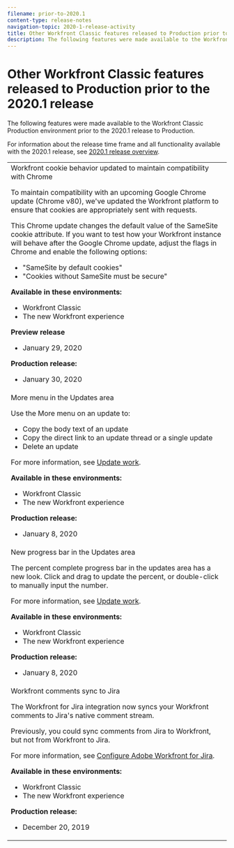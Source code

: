 ```yaml
---
filename: prior-to-2020.1
content-type: release-notes
navigation-topic: 2020-1-release-activity
title: Other Workfront Classic features released to Production prior to the 2020.1 release
description: The following features were made available to the Workfront Classic Production environment prior to the 2020.1 release to Production.
---
```


# Other Workfront Classic features released to Production prior to the 2020.1 release

The following features were made available to the Workfront Classic Production environment prior to the 2020.1 release to Production.

For information about the release time frame and all functionality available with the 2020.1 release, see [2020.1 release overview](../../../product-announcements/product-releases/2020.1-release-activity/2020.1-release-overview.md).

<table> 
 <col> 
 <tbody> 
  <tr data-mc-conditions=""> 
   <td> Workfront cookie behavior updated to maintain compatibility with Chrome <p>To maintain compatibility with an upcoming Google Chrome update (Chrome v80), we've updated the Workfront platform to ensure that cookies are appropriately sent with requests. </p> <p>This Chrome update changes the default value of the SameSite cookie attribute. If you want to test how your Workfront instance will behave after the Google Chrome update, adjust the flags in Chrome and enable the following options: </p> 
    <ul> 
     <li>"SameSite by default cookies" </li> 
     <li>"Cookies without SameSite must be secure"</li> 
    </ul> 
    <div class="workfront_plans"> 
     <p><strong>Available in these environments:</strong> </p> 
     <ul> 
      <li>Workfront Classic</li> 
      <li>The new Workfront experience</li> 
     </ul> 
     <p><strong>Preview release</strong> </p> 
     <ul> 
      <li>January 29, 2020</li> 
     </ul> 
     <p><strong>Production release:</strong> </p> 
     <ul> 
      <li> January 30, 2020</li> 
     </ul> 
    </div> </td> 
  </tr> 
  <tr> 
   <td>More menu in the Updates area <p>Use the More menu on an update to:</p> 
    <ul> 
     <li>Copy the body text of an update</li> 
     <li>Copy the direct link to an update thread or a single update</li> 
     <li>Delete an update</li> 
    </ul> <p>For more information, see <a href="../../../workfront-basics/updating-work-items-and-viewing-updates/update-work.md" class="MCXref xref" xrefformat="{para}">Update work</a>.</p> 
    <div class="workfront_plans"> 
     <p><strong>Available in these environments:</strong> </p> 
     <ul> 
      <li>Workfront Classic</li> 
      <li>The new Workfront experience</li> 
     </ul> 
     <p><strong>Production release:</strong> </p> 
     <ul> 
      <li> January 8, 2020</li> 
     </ul> 
    </div> </td> 
  </tr> 
  <tr data-mc-conditions=""> 
   <td>New progress bar in the Updates area <p>The percent complete progress bar in the updates area has a new look. Click and drag to update the percent, or double-click to manually input the number.</p> <p>For more information, see <a href="../../../workfront-basics/updating-work-items-and-viewing-updates/update-work.md" class="MCXref xref" xrefformat="{para}">Update work</a>.</p> 
    <div class="workfront_plans"> 
     <p><strong>Available in these environments:</strong> </p> 
     <ul> 
      <li>Workfront Classic</li> 
      <li>The new Workfront experience</li> 
     </ul> 
     <p><strong>Production release:</strong> </p> 
     <ul> 
      <li> January 8, 2020</li> 
     </ul> 
    </div> </td> 
  </tr> 
  <tr> 
   <td> Workfront comments sync to Jira <p>The Workfront for Jira integration now syncs your Workfront comments to Jira's native comment stream.</p> <p>Previously, you could sync comments from Jira to Workfront, but not from Workfront to Jira. </p> <p>For more information, see <a href="../../../workfront-integrations-and-apps/use-workfront-with-jira/configure-workfront-for-jira.md" class="MCXref xref" xrefformat="{para}">Configure Adobe Workfront for Jira</a>.</p> 
    <div class="workfront_plans"> 
     <p><strong>Available in these environments:</strong> </p> 
     <ul> 
      <li>Workfront Classic</li> 
      <li>The new Workfront experience</li> 
     </ul> 
     <p><strong>Production release:</strong> </p> 
     <ul> 
      <li> December 20, 2019</li> 
     </ul> 
    </div> </td> 
  </tr> 
 </tbody> 
</table>

